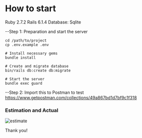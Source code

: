 # How to start

Ruby 2.7.2
Rails 6.1.4
Database: Sqlite

--Step 1: Preparation and start the server
```
cd /path/to/project
cp .env.example .env

# Install necessary gems
bundle install

# Create and migrate database
bin/rails db:create db:migrate

# Start the server
bundle exec guard
```

--Step 2: Import this to Postman to test
https://www.getpostman.com/collections/49a867bd1d7bf9c1f318


### Estimation and Actual

![estimate](https://i.im.ge/2021/07/09/OAQcK.png)

Thank you!
